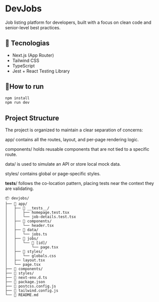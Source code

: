 # DevJobs

Job listing platform for developers, built with a focus on clean code and senior-level best practices.

## 🚀 Tecnologias
- Next.js (App Router)
- Tailwind CSS
- TypeScript
- Jest + React Testing Library

## 🔧How to run

```bash
npm install
npm run dev
```

## Project Structure

The project is organized to maintain a clear separation of concerns:

app/ contains all the routes, layout, and per-page rendering logic.

components/ holds reusable components that are not tied to a specific route.

data/ is used to simulate an API or store local mock data.

styles/ contains global or page-specific styles.

__tests__/ follows the co-location pattern, placing tests near the context they are validating.

```tree
📦 devjobs/
├── 📁 app/
│   ├── 📁 __tests__/                  
│   │   ├── homepage.test.tsx
│   │   └── job-details.test.tsx
│   ├── 📁 components/                
│   │   └── header.tsx
│   ├── 📁 data/                      
│   │   └── jobs.ts
│   ├── 📁 jobs/                      
│   │   └── 📁 [id]/
│   │       └── page.tsx
│   ├── 📁 styles/                    
│   │   └── globals.css
│   ├── layout.tsx                   
│   └── page.tsx                     
├── 📁 components/                   
├── 📁 styles/                       
├── 📄 next-env.d.ts
├── 📄 package.json
├── 📄 postcss.config.js
├── 📄 tailwind.config.js
└── 📄 README.md

```